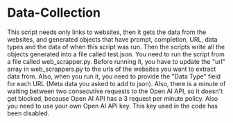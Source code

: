 # Data-Collection
This script needs only links to websites, then it gets the data from the websites, and generated objects that have prompt, completion, URL, data types and the data of when this script was run. Then the scripts write all the objects generated into a file called test.json.
You need to run the script from a file called web_scrapper.py. Before running it, you have to update the "url" array in web_scrappers.py to the urls of the websites you want to extract data from. Also, when you run it, you need to provide the "Data Type" field for each URL (Meta data you asked to add to json). Also, there is a minute of waiting between two consecutive requests to the Open AI API, so it doesn't get blocked, because Open AI API has a 3 request per minute policy.
Also you need to use your own Open AI API key. This key used in the code has been disabled. 
